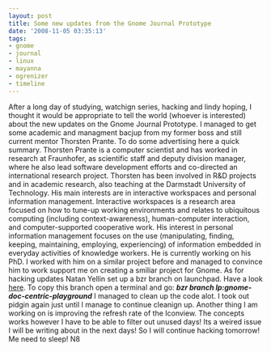 ```yaml
---
layout: post
title: Some new updates from the Gnome Journal Prototype
date: '2008-11-05 03:35:13'
tags:
- gnome
- journal
- linux
- mayanna
- ogrenizer
- timeline
---
```


After a long day of studying, watchign series, hacking and lindy hoping, I thought it would be appropriate to tell the world (whoever is interested) about the new updates on the Gnome Journal Prototype.
I managed to get some academic and managment bacjup from my former boss and still current mentor Thorsten Prante. To do some advertising here a quick summary.
Thorsten Prante is a computer scientist and has worked in research at Fraunhofer, as scientific staff and deputy division manager, where he also lead software development efforts and co-directed an international research project. Thorsten has been involved in R&amp;D projects and in academic research, also teaching at the Darmstadt University of Technology. His main interests are in interactive workspaces and personal information management. Interactive workspaces is a research area focused on how to tune-up working environments and relates to ubiquitous computing (including context-awareness), human-computer interaction, and computer-supported cooperative work. His interest in personal information management focuses on the use (manipulating, finding, keeping, maintaining, employing, experiencing) of information embedded in everyday activities of knowledge workers. He is currently working on his PhD.
I worked with him on a similar project before and managed to convince him to work support me on creating a smiliar project for Gnome.
As for hacking updates Natan Yellin set up a bzr branch on launchpad. Have a look <a href="https://code.launchpad.net/gnome-doc-centric-playground">here</a>.
To copy this branch open a terminal and go:
<strong><em> bzr branch lp:gnome-doc-centric-playground</em></strong>
I managed to clean up the code alot. I took out pidgin again just until I manage to continue cleanign up. Another thing I am working on is improving the refresh rate of the Iconview. The concepts works however I have to be able to filter out unused days! Its a weired issue I will be writing about in the next days!
So I will continue hacking tomorrow! Me need to sleep! N8